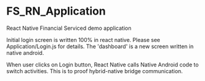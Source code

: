 # FS_RN_Application
React Native Financial Serviced demo application 

Initial login screen is written 100% in react native. Please see Application/Login.js for details.
The 'dashboard' is a new screen written in native android. 

When user clicks on Login button, React Native calls Native Android code to switch activities. This is to proof hybrid-native bridge communication. 

